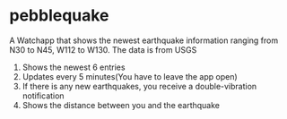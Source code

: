 # pebblequake
A Watchapp that shows the newest earthquake information ranging from N30 to N45, W112 to W130. The data is from USGS

1. Shows the newest 6 entries
2. Updates every 5 minutes(You have to leave the app open)
3. If there is any new earthquakes, you receive a double-vibration notification
4. Shows the distance between you and the earthquake
